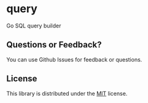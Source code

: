 # query

Go SQL query builder

## Questions or Feedback?

You can use Github Issues for feedback or questions.

## License

This library is distributed under the [MIT](LICENSE) license.
